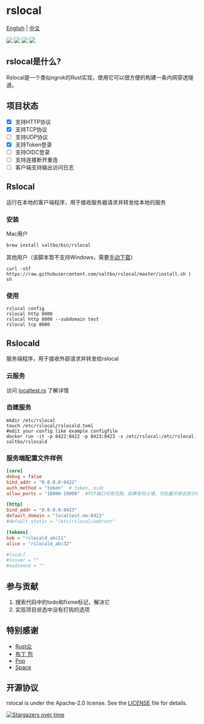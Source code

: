 # rslocal

[English](README.md) | [中文](README_zh.md)

[![](https://github.com/saltbo/rslocal/workflows/build/badge.svg)](https://github.com/saltbo/rslocal/actions?query=workflow%3Abuild)
[![](https://img.shields.io/crates/v/rslocal.svg?color=orange)](https://crates.io/crates/rslocal)
[![](https://img.shields.io/github/v/release/saltbo/rslocal.svg?color=brightgreen)](https://github.com/saltbo/rslocal/releases)
[![](https://img.shields.io/github/license/saltbo/rslocal?color=blue)](https://github.com/saltbo/rslocal/blob/master/LICENSE)

## rslocal是什么?

Rslocal是一个类似ngrok的Rust实现，使用它可以很方便的构建一条内网穿透隧道。

## 项目状态

- [x] 支持HTTP协议
- [x] 支持TCP协议
- [ ] 支持UDP协议
- [x] 支持Token登录
- [ ] 支持OIDC登录
- [ ] 支持连接断开重连
- [ ] 客户端支持输出访问日志

## Rslocal

运行在本地的客户端程序，用于接收服务器请求并转发给本地的服务

### 安装

Mac用户

```shell
brew install saltbo/bin/rslocal
```

其他用户（该脚本暂不支持Windows，需要[手动下载](https://github.com/saltbo/rslocal/releases)）

```shell
curl -sSf https://raw.githubusercontent.com/saltbo/rslocal/master/install.sh | sh
```

### 使用

```shell
rslocal config
rslocal http 8000
rslocal http 8000 --subdomain test
rslocal tcp 8000
```

## Rslocald

服务端程序，用于接收外部请求并转发给rslocal

### 云服务

访问 [localtest.rs](https://localtest.rs) 了解详情

### 自建服务

```shell
mkdir /etc/rslocal
touch /etc/rslocal/rslocald.toml
#edit your config like example configfile
docker run -it -p 8422:8422 -p 8423:8423 -v /etc/rslocal:/etc/rslocal saltbo/rslocald
```

### 服务端配置文件样例

```toml
[core]
debug = false
bind_addr = "0.0.0.0:8422"
auth_method = "token"  # token, oidc
allow_ports = "18000-19000"  #TCP端口可用范围，如果有防火墙，可批量开放这部分端口

[http]
bind_addr = "0.0.0.0:8423"
default_domain = "localtest.me:8423"
#default_static = "/etc/rslocal/webroot"

[tokens]
bob = "rslocald_abc11"
alice = "rslocald_abc32"

#[oidc]
#issuer = ""
#audience = ""
```

## 参与贡献

1. 搜索代码中的todo和fixme标记，解决它
2. 实现项目状态中没有打钩的选项

## 特别感谢

- [Rust众](https://t.me/rust_zh)
- [布丁 包](https://github.com/bdbai)
- [Pop](https://github.com/George-Miao)
- [Space](https://github.com/spacemeowx2)

## 开源协议

rslocal is under the Apache-2.0 license. See the [LICENSE](/LICENSE) file for details.

[![Stargazers over time](https://starchart.cc/saltbo/rslocal.svg)](https://starchart.cc/saltbo/rslocal)
